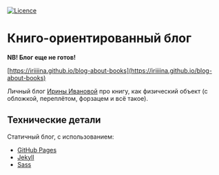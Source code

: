 [![Licence](https://img.shields.io/badge/License-Apache%202.0-blue.svg)](LICENCE)

# Книго-ориентированный блог

**NB! Блог еще не готов!**

[https://iriiiina.github.io/blog-about-books](https://iriiiina.github.io/blog-about-books)

Личный блог [Ирины Ивановой](https://irina-ivanova.gitlab.io) про книгу, как физический объект (с обложкой, переплётом, форзацем и всё такое).

## Технические детали

Статичный блог, с использованием:

* [GitHub Pages](https://pages.github.com)
* [Jekyll](https://jekyllrb.com)
* [Sass](http://sass-lang.com)

